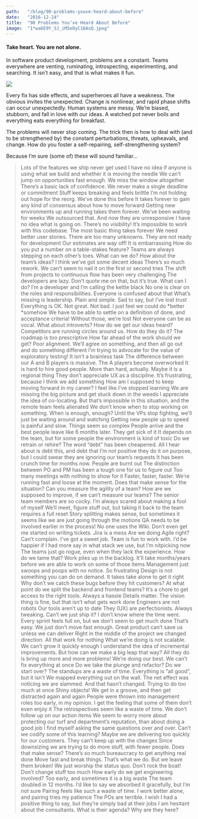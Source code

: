 ```yaml
---
path:	"/blog/90-problems-youve-heard-about-before"
date:	"2016-12-24"
title:	"90 Problems You’ve Heard About Before"
image:	"1*wa6E9Y_SJ_iM5eOyC16AsQ.jpeg"
---
```


#### Take heart. You are not alone.

In software product development, problems are a constant. Teams everywhere are venting, ruminating, introspecting, experimenting, and searching. It isn’t easy, and that is what makes it fun.

![](/images/1*wa6E9Y_SJ_iM5eOyC16AsQ.jpeg)

Every fix has side effects, and superheroes all have a weakness. The obvious invites the unexpected. Change is nonlinear, and rapid phase shifts can occur unexpectedly. Human systems are messy. We’re biased, stubborn, and fall in love with our ideas. A watched pot never boils and everything eats everything for breakfast.

The problems will never stop coming. The trick then is how to deal with (and to be strengthened by) the constant perturbations, threats, upheavals, and change. How do you foster a self-repairing, self-strengthening system?

Because I’m sure (some of) these will sound familiar…


> Lots of the features we ship never get used
> I have no idea if anyone is using what we build and whether it is moving the needle
> We can’t jump on opportunities fast enough. We miss the window altogether
> There’s a basic lack of confidence. We never make a single deadline or commitment
> Stuff keeps breaking and feels brittle
> I’m not holding out hope for the reorg. We’ve done this before
> It takes forever to gain any kind of consensus about how to move forward
> Getting new environments up and running takes them forever. We’ve been waiting for weeks
> We outsourced that. And now they are unresponsive
> I have no idea what is going on. There’s no visibility!
> It’s impossible to work with this codebase. The most basic thing takes forever
> We need better user stories. There are too many unknowns. They are not ready for development
> Our estimates are way off! It is embarrassing
> How do you put a number on a table-stakes feature?
> Teams are always stepping on each other’s toes. What can we do?
> How about the team’s ideas? I think we’ve got some decent ideas
> There’s so much rework. We can’t seem to nail it on the first or second tries
> The shift from projects to continuous flow has been very challenging
> The developers are lazy. Don’t quote me on that, but it’s true. What can I do? I’m a developer and I’m calling the kettle black
> No one is clear on the roles and responsibilities. Everyone is confused about that
> What’s missing is leadership. Plain and simple. Sad to say, but I’ve lost trust
> Everything is OK. Not great. Not bad. I just feel we could do *better *somehow
> We have to be able to settle on a definition of done, and acceptance criteria! Without those, we’re lost
> Not everyone can be as vocal. What about introverts? How do we get our ideas heard?
> Competitors are running circles around us. How do they do it?
> The roadmap is too prescriptive
> How far ahead of the work should we get?
> Poor alignment. We’ll agree on something, and then all go out and do something different
> I’m trying to advocate for the value of exploratory testing! It isn’t a brainless task
> The difference between our A and B players is massive. The A players become overworked
> It is hard to hire good people. More than hard, actually. Maybe it is a regional thing
> They don’t appreciate UX as a discipline. It’s frustrating, because I think we add something
> How am I supposed to keep moving forward in my career? I feel like I’ve stopped learning
> We are missing the big picture and get stuck down in the weeds
> I appreciate the idea of co-locating. But that’s impossible in this situation, and the remote team feels alienated
> We don’t know when to stop working on something. When is enough, enough?
> Until the VPs stop fighting, we’ll just be waiting around and watching
> Getting new people up to speed is painful and slow. Things seem so complex
> People arrive and the best people leave like 6 months later. They get sick of it
> It depends on the team, but for some people the environment is kind of toxic
> Do we retrain or rehire?
> The word “debt” has been cheapened. All I hear about is debt this, and debt that
> I’m not positive they do it on purpose, but I could swear they are ignoring our team’s requests
> It has been crunch time for months now. People are burnt out
> The distinction between PO and PM has been a tough one for us to figure out
> Too many meetings with nothing to show for it
> Faster, faster, faster. We’re running fast and loose at the moment. Does that make sense for the situation?
> Can you measure the agility of a team? How are we supposed to improve, if we can’t measure our teams?
> The senior team members are so cocky. I’m always scared about making a fool of myself
> We’ll meet, figure stuff out, but taking it back to the team requires a full reset
> Story splitting makes sense, but sometimes it seems like we are just going through the motions
> QA needs to be involved earlier in the process!
> No one uses the Wiki. Don’t even get me started on writing tickets. Jira is a mess
> Are we doing Agile right?
> Can’t complain. I’ve got a sweet job. Team is fun to work with. I’d be happier if I had more say in what stack we use, but I’m nitpicking now
> The teams just go rogue, even when they lack the experience. How do we tame that?
> Work piles up in the backlog. It’ll take months/years before we are able to work on some of those items
> Management just swoops and poops with no notice. So frustrating
> Design is not something you can do on demand. It takes take alone to get it right
> Why don’t we catch these bugs before they hit customers?
> At what point do we split the backend and frontend teams?
> It’s a chore to get access to the right tools. Always a hassle
> Details matter. The vision thing is fine, but that isn’t what gets work done
> Engineers are not robots
> Our tools aren’t up to date
> They (UX) are perfectionists. Always tweaking. Can’t we just ship it?
> I don’t know where the time went. Every sprint feels full on, but we don’t seem to get much done
> That’s easy. We just don’t move fast enough. Great product can’t save us unless we can deliver
> Right in the middle of the project we changed direction. All that work for nothing
> What we’re doing is not scalable. We can’t grow it quickly enough
> I understand the idea of incremental improvements. But how can we make a big leap that way?
> All they do is bring up more and more problems! We’re doing our best. We can’t fix everything at once
> Do we take the plunge and refactor? Do we start over?
> The standups are a waste of time. Everything is “all good”, but it isn’t
> We mapped everything out on the wall. The net effect was noticing we are slammed. And that hasn’t changed. Trying to do too much at once
> Shiny objects! We get in a groove, and then get distracted again and again
> People were thrown into management roles too early, in my opinion. I get the feeling that some of them don’t even enjoy it
> The retrospectives seem like a waste of time. We don’t follow up on our action items
> We seem to worry more about protecting our turf and department’s reputation, than about doing a good job
> I find myself asking the same questions over and over. Can’t we codify some of this learning?
> Maybe we are delivering too quickly for our customers. They can’t keep up with the changes
> Since downsizing we are trying to do more stuff, with fewer people. Does that make sense?
> There’s so much bureaucracy to get anything real done
> Move fast and break things. That’s what we do. But we leave them broken!
> We just worship the status quo. Don’t rock the boat! Don’t change stuff too much
> How early do we get engineering involved? Too early, and sometimes it is a big waste
> The team doubled in 12 months. I’d like to say we absorbed it gracefully, but I’m not sure
> Pairing feels like such a waste of time. I work better alone, and pairing tries my patience
> The POs are terrible. I wish I had a positive thing to say, but they’re simply bad at their jobs
> I am hesitant about the consultants. What is their agenda? Why are they here?